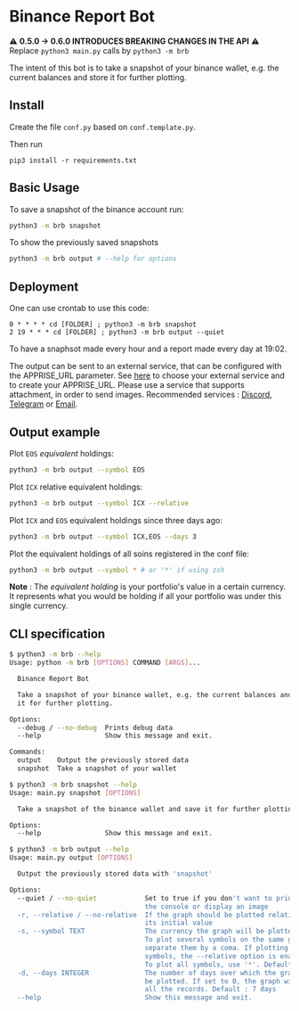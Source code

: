 # Binance Report Bot

:warning: **0.5.0 -> 0.6.0 INTRODUCES BREAKING CHANGES IN THE API** :warning:
Replace `python3 main.py` calls by `python3 -m brb`

The intent of this bot is to take a snapshot of your binance wallet, e.g. the current balances and store it for further plotting.

## Install

Create the file `conf.py` based on `conf.template.py`.

Then run
```
pip3 install -r requirements.txt
```

## Basic Usage
To save a snapshot of the binance account run:
```bash
python3 -m brb snapshot
```
To show the previously saved snapshots
```bash
python3 -m brb output # --help for options
```

## Deployment
One can use crontab to use this code:
```cron
0 * * * * cd [FOLDER] ; python3 -m brb snapshot
2 19 * * * cd [FOLDER] ; python3 -m brb output --quiet
```
To have a snaphsot made every hour and a report made every day at 19:02.

The output can be sent to an external service, that can be configured with the APPRISE_URL parameter. See [here](https://github.com/caronc/apprise/wiki) to choose your external service and to create your APPRISE_URL. Please use a service that supports attachment, in order to send images. Recommended services : [Discord](https://github.com/caronc/apprise/wiki/Notify_discord), [Telegram](https://github.com/caronc/apprise/wiki/Notify_telegram) or [Email](https://github.com/caronc/apprise/wiki/Notify_email).

## Output example
Plot `EOS` *equivalent* holdings:
```bash
python3 -m brb output --symbol EOS
```

Plot `ICX` relative equivalent holdings:
```bash
python3 -m brb output --symbol ICX --relative
```

Plot `ICX` and `EOS` equivalent holdings since three days ago:
```bash
python3 -m brb output --symbol ICX,EOS --days 3
```

Plot the equivalent holdings of all soins registered in the conf file:
```bash
python3 -m brb output --symbol * # or '*' if using zsh
```

**Note** : The *equivalent holding* is your portfolio's value in a certain currency. It represents what you would be holding if all your portfolio was under this single currency.

## CLI specification
```bash
$ python3 -m brb --help
Usage: python -m brb [OPTIONS] COMMAND [ARGS]...

  Binance Report Bot

  Take a snapshot of your binance wallet, e.g. the current balances and store
  it for further plotting.

Options:
  --debug / --no-debug  Prints debug data
  --help                Show this message and exit.

Commands:
  output    Output the previously stored data
  snapshot  Take a snapshot of your wallet
```

```bash
$ python3 -m brb snapshot --help
Usage: main.py snapshot [OPTIONS]

  Take a snapshot of the binance wallet and save it for further plotting

Options:
  --help                Show this message and exit.
```

```bash
$ python3 -m brb output --help
Usage: main.py output [OPTIONS]

  Output the previously stored data with 'snapshot'

Options:
  --quiet / --no-quiet            Set to true if you don't want to print in
                                  the console or display an image
  -r, --relative / --no-relative  If the graph should be plotted relative to
                                  its initial value
  -s, --symbol TEXT               The currency the graph will be plotted on.
                                  To plot several symbols on the same graph,
                                  separate them by a coma. If plotting several
                                  symbols, the --relative option is enabled.
                                  To plot all symbols, use '*'. Default : FIAT
  -d, --days INTEGER              The number of days over which the graph will
                                  be plotted. If set to 0, the graph will plot
                                  all the records. Default : 7 days
  --help                          Show this message and exit.
```
